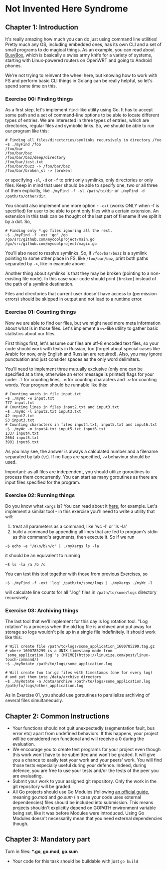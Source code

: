 # Not Invented Here Syndrome

## Chapter 1: Introduction

It's really amazing how much you can do just using command line utilities! Pretty much any OS, including embedded ones, has its own CLI and a set of small programs to do magical things. As an example, you can read about [BusyBox](https://en.wikipedia.org/wiki/BusyBox), which is basically a swiss army knife for a variety of systems, starting with Linux-powered routers on OpenWRT and going to Android phones.

We're not trying to reinvent the wheel here, but knowing how to work with FS and perform basic CLI things in Golang can be really helpful, so let's spend some time on this.

### Exercise 00: Finding things

As a first step, let's implement `find`-like utility using Go. It has to accept some path and a set of command-line options to be able to locate different types of entries. We are interested in three types of entries, which are directories, regular files and symbolic links. So, we should be able to run our program like this:

```
# Finding all files/directories/symlinks recursively in directory /foo
~$ ./myFind /foo
/foo/bar
/foo/bar/baz
/foo/bar/baz/deep/directory
/foo/bar/test.txt
/foo/bar/buzz -> /foo/bar/baz
/foo/bar/broken_sl -> [broken]
```

or specifying `-sl`, `-d` or `-f` to print only symlinks, only directories or only files. Keep in mind that user should be able to specify one, two or all three of them explicitly, like `./myFind -f -sl /path/to/dir` or `./myFind -d /path/to/other/dir`.

You should also implement one more option - `-ext` (works ONLY when -f is specified) for user to be able to print only files with a certain extension. An extension in this task can be thought of the last part of filename if we split it by a dot. So,

```
# Finding only *.go files ignoring all the rest.
~$ ./myFind -f -ext 'go' /go
/go/src/github.com/mycoolproject/main.go
/go/src/github.com/mycoolproject/magic.go
```

You'll also need to resolve symlinks. So, if `/foo/bar/buzz` is a symlink pointing to some other place in FS, like `/foo/bar/baz`, print both paths separated by `->`, like in example above. 

Another thing about symlinks is that they may be broken (pointing to a non-existing file node). In this case your code should print `[broken]` instead of the path of a symlink destination.

Files and directories that current user doesn't have access to (permission errors) should be skipped in output and not lead to a runtime error.

### Exercise 01: Counting things

Now we are able to find our files, but we might need more meta information about what is in those files. Let's implement a `wc`-like utility to gather basic statistics about our files.

First things first, let's assume our files are utf-8 encoded text files, so your code should work with texts in Russian, too (forget about special cases like Arabic for now, only English and Russian are required). Also, you may ignore punctuation and just consider spaces as the only word delimiters.

You'll need to implement three mutually exclusive (only one can be specified at a time, otherwise an error message is printed) flags for your code: `-l` for counting lines, `-m` for counting characters and `-w` for counting words. Your program should be runnable like this:

```
# Counting words in file input.txt
~$ ./myWc -w input.txt
777 input.txt
# Counting lines in files input2.txt and input3.txt
~$ ./myWc -l input2.txt input3.txt
42 input2.txt
53 input3.txt
# Counting characters in files input4.txt, input5.txt and input6.txt
~$ ./myWc -m input4.txt input5.txt input6.txt
1337 input4.txt
2664 input5.txt
3991 input6.txt
```

As you may see, the answer is always a calculated number and a filename separated by tab (`\t`). If no flags are specified, `-w` behaviour should be used.

Important: as all files are independent, you should utilize goroutines to process them concurrently. You can start as many goroutines as there are input files specified for the program.

### Exercise 02: Running things

Do you know what `xargs` is? You can read about it [here](https://shapeshed.com/unix-xargs/), for example. Let's implement a similar tool - in this exercise you'll need to write a utility that will:

1) treat all parameters as a command, like 'wc -l' or 'ls -la'
2) build a command by appending all lines that are fed to program's stdin as this command's arguments, then execute it. So if we run

```
~$ echo -e "/a\n/b\n/c" | ./myXargs ls -la
```

it should be an equivalent to running

```
~$ ls -la /a /b /c
```

You can test this tool together with those from previous Exercises, so

```
~$ ./myFind -f -ext 'log' /path/to/some/logs | ./myXargs ./myWc -l
```

will calculate line counts for all ".log" files in `/path/to/some/logs` directory recursively.

### Exercise 03: Archiving things

The last tool that we'll implement for this day is log rotation tool. "Log rotation" is a process when the old log file is archived and put away for storage so logs wouldn't pile up in a single file indefinitely. It should work like this:

```
# Will create file /path/to/logs/some_application_1600785299.tag.gz
# where 1600785299 is a UNIX timestamp made from `some_application.log`'s [MTIME](https://linuxize.com/post/linux-touch-command/)
~$ ./myRotate /path/to/logs/some_application.log
```

```
# Will create two tar.gz files with timestamps (one for every log) 
# and put them into /data/archive directory
~$ ./myRotate -a /data/archive /path/to/logs/some_application.log /path/to/logs/other_application.log
```

As in Exercise 01, you should use goroutines to parallelize archiving of several files simultaneously.

## Chapter 2: Common Instructions

- Your functions should not quit unexpectedly (segmentation fault, bus error etc)
  apart from undefined behaviors. If this happens, your project will be considered
  non functional and will receive a 0 during the evaluation.
- We encourage you to create test programs for your project even though this work
  won't have to be submitted and won't be graded. It will give you a chance
  to easily test your work and your peers' work. You will find those tests especially
  useful during your defence. Indeed, during defence, you are free to use your tests
  and/or the tests of the peer you are evaluating.
- Submit your work to your assigned git repository. Only the work in the git repository will be graded.
- All Go projects should use Go Modules (following [an official guide](https://blog.golang.org/using-go-modules), meaning *go.mod* and *go.sum* (in case your code uses external dependencies) files should be included into submission. This means projects shouldn't explicitly depend on GOPATH environment variable being set, like it was before Modules were introduced. Using Go Modules doesn't necessarily mean that you need external dependencies though.

## Chapter 3: Mandatory part

Turn in files: **\*.go**, **go.mod**, **go.sum**

- Your code for this task should be buildable with just `go build`